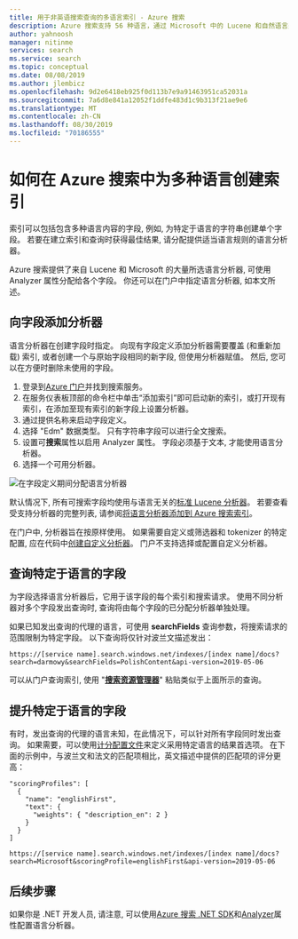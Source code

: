 ```yaml
---
title: 用于非英语搜索查询的多语言索引 - Azure 搜索
description: Azure 搜索支持 56 种语言，通过 Microsoft 中的 Lucene 和自然语言处理技术利用语言分析器。
author: yahnoosh
manager: nitinme
services: search
ms.service: search
ms.topic: conceptual
ms.date: 08/08/2019
ms.author: jlembicz
ms.openlocfilehash: 9d2e6418eb925f0d113b7e9a91463951ca52031a
ms.sourcegitcommit: 7a6d8e841a12052f1ddfe483d1c9b313f21ae9e6
ms.translationtype: MT
ms.contentlocale: zh-CN
ms.lasthandoff: 08/30/2019
ms.locfileid: "70186555"
---
```

# <a name="how-to-create-an-index-for-multiple-languages-in-azure-search"></a>如何在 Azure 搜索中为多种语言创建索引

索引可以包括包含多种语言内容的字段, 例如, 为特定于语言的字符串创建单个字段。 若要在建立索引和查询时获得最佳结果, 请分配提供适当语言规则的语言分析器。 

Azure 搜索提供了来自 Lucene 和 Microsoft 的大量所选语言分析器, 可使用 Analyzer 属性分配给各个字段。 你还可以在门户中指定语言分析器, 如本文所述。

## <a name="add-analyzers-to-fields"></a>向字段添加分析器

语言分析器在创建字段时指定。 向现有字段定义添加分析器需要覆盖 (和重新加载) 索引, 或者创建一个与原始字段相同的新字段, 但使用分析器赋值。 然后, 您可以在方便时删除未使用的字段。

1. 登录到[Azure 门户](https://portal.azure.com)并找到搜索服务。
1. 在服务仪表板顶部的命令栏中单击“添加索引”即可启动新的索引，或打开现有索引，在添加至现有索引的新字段上设置分析器。
1. 通过提供名称来启动字段定义。
1. 选择 "Edm" 数据类型。 只有字符串字段可以进行全文搜索。
1. 设置可**搜索**属性以启用 Analyzer 属性。 字段必须基于文本, 才能使用语言分析器。
1. 选择一个可用分析器。 

![在字段定义期间分配语言分析器](media/search-language-support/select-analyzer.png "在字段定义期间分配语言分析器")

默认情况下, 所有可搜索字段均使用与语言无关的[标准 Lucene 分析器](https://lucene.apache.org/core/6_6_1/core/org/apache/lucene/analysis/standard/StandardAnalyzer.html)。 若要查看受支持分析器的完整列表, 请参阅[将语言分析器添加到 Azure 搜索索引](index-add-language-analyzers.md)。

在门户中, 分析器旨在按原样使用。 如果需要自定义或筛选器和 tokenizer 的特定配置, 应在代码中[创建自定义分析器](index-add-custom-analyzers.md)。 门户不支持选择或配置自定义分析器。

## <a name="query-language-specific-fields"></a>查询特定于语言的字段

为字段选择语言分析器后，它用于该字段的每个索引和搜索请求。 使用不同分析器对多个字段发出查询时, 查询将由每个字段的已分配分析器单独处理。

如果已知发出查询的代理的语言，可使用 **searchFields** 查询参数，将搜索请求的范围限制为特定字段。 以下查询将仅针对波兰文描述发出：

`https://[service name].search.windows.net/indexes/[index name]/docs?search=darmowy&searchFields=PolishContent&api-version=2019-05-06`

可以从门户查询索引, 使用 "[**搜索资源管理器**](search-explorer.md)" 粘贴类似于上面所示的查询。

## <a name="boost-language-specific-fields"></a>提升特定于语言的字段

有时，发出查询的代理的语言未知，在此情况下，可以针对所有字段同时发出查询。 如果需要，可以使用[计分配置文件](index-add-scoring-profiles.md)来定义采用特定语言的结果首选项。 在下面的示例中，与波兰文和法文的匹配项相比，英文描述中提供的匹配项的评分更高：

    "scoringProfiles": [
      {
        "name": "englishFirst",
        "text": {
          "weights": { "description_en": 2 }
        }
      }
    ]

`https://[service name].search.windows.net/indexes/[index name]/docs?search=Microsoft&scoringProfile=englishFirst&api-version=2019-05-06`

## <a name="next-steps"></a>后续步骤

如果你是 .NET 开发人员, 请注意, 可以使用[Azure 搜索 .NET SDK](https://www.nuget.org/packages/Microsoft.Azure.Search)和[Analyzer](https://docs.microsoft.com/dotnet/api/microsoft.azure.search.models.analyzer?view=azure-dotnet)属性配置语言分析器。 